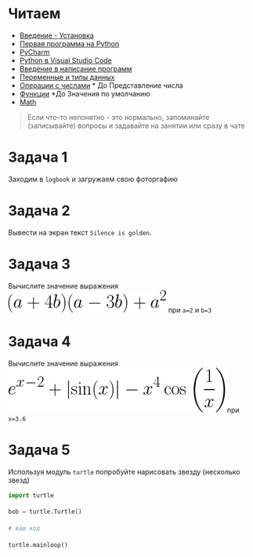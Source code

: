 # Читаем

- [Введение - Установка](https://metanit.com/python/tutorial/1.1.php)
- [Первая программа на Python](https://metanit.com/python/tutorial/1.2.php)
- [PyCharm](https://metanit.com/python/tutorial/1.3.php)
- [Python в Visual Studio Сode](https://metanit.com/python/tutorial/1.4.php)
- [Введение в написание программ](https://metanit.com/python/tutorial/2.1.php)
- [Переменные и типы данных](https://metanit.com/python/tutorial/2.2.php)
- [Операции с числами](https://metanit.com/python/tutorial/2.3.php) * До Представление числа
- [Функции](https://metanit.com/python/tutorial/2.8.php)  *До Значения по умолчанию
- [Math](https://pythonworld.ru/moduli/modul-math.html)

> Если что-то непонятно - это нормально, запоминайте (записывайте) вопросы и задавайте на занятии или сразу в чате

# Задача 1

Заходим в `logbook` и загружаем свою фоторгафию

# Задача 2

Вывести на экран текст `Silence is golden`.

# Задача 3

Вычислите значение выражения ![формула](img/1.png) при `a=2` и `b=3`

# Задача 4

Вычислите значение выражения ![формула](img/2.png)  при  `x=3.6` 

# Задача 5

Используя модуль `turtle` попробуйте нарисовать звезду (несколько звезд)

```python
import turtle

bob = turtle.Turtle()

# ваш код

turtle.mainloop()

```
